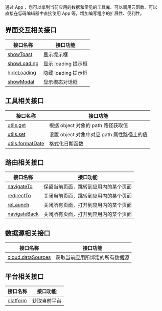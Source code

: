 通过 App ，您可以拿到当前应用的数据和常见的工具库、可以调用云函数、可以直接在低码编辑器中直接使用 App 等，增加编写程序的扩展性、便利性。

## 界面交互相关接口

| 接口名称   | 接口功能   |
| -------- | -------- |
| [showToast](https://cloud.tencent.com/document/product/1301/56701#showToast)    | 显示提示框   |
| [showLoading](https://cloud.tencent.com/document/product/1301/56701#showLoading)    | 显示 loading 提示框  |
| [hideLoading](https://cloud.tencent.com/document/product/1301/56701#hideLoading)   | 隐藏 loading 提示框   |
| [showModal](https://cloud.tencent.com/document/product/1301/56701#showModal) | 显示模态对话框   |

## 工具相关接口
| 接口名称   | 接口功能   |
| -------- | -------- |
| [utils.get](https://cloud.tencent.com/document/product/1301/56702#get)    | 根据 object 对象的 path 路径获取值   |
| [utils.set](https://cloud.tencent.com/document/product/1301/56702#set)    | 设置 object 对象中对应 path 属性路径上的值  |
| [utils.formatDate](https://cloud.tencent.com/document/product/1301/56702#formatDate)   |格式化日期函数   |

## 路由相关接口
| 接口名称   | 接口功能   |
| -------- | -------- |
| [navigateTo](https://cloud.tencent.com/document/product/1301/56703#navigateTo)    | 保留当前页面，跳转到应用内的某个页面   |
| [redirectTo](https://cloud.tencent.com/document/product/1301/56703#redirectTo)    | 关闭当前页面，跳转到应用内的某个页面  |
| [reLaunch](https://cloud.tencent.com/document/product/1301/56703#reLaunch)   |关闭所有页面，打开到应用内的某个页面   |
| [navigateBack](https://cloud.tencent.com/document/product/1301/56703#navigateBack)   |关闭所有页面，打开到应用内的某个页面    |

## 数据源相关接口
| 接口名称   | 接口功能   |
| -------- | -------- |
| [cloud.dataSources](https://cloud.tencent.com/document/product/1301/56704#dataSources)    | 获取当前应用所绑定的所有数据源   |

## 平台相关接口
| 接口名称   | 接口功能   |
| -------- | -------- |
| [platform](https://cloud.tencent.com/document/product/1301/56705#platform)    | 获取当前平台   |
